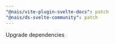 ```yaml
---
"@nais/vite-plugin-svelte-docs": patch
"@nais/ds-svelte-community": patch
---
```


Upgrade dependencies
